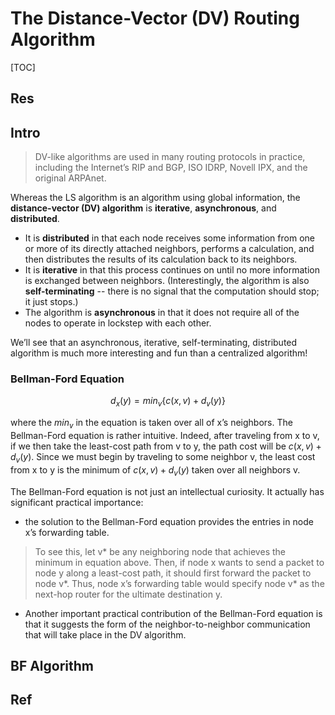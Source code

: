 # The Distance-Vector (DV) Routing Algorithm

[TOC]



## Res


## Intro

> DV-like algorithms are used in many routing protocols in practice, including the Internet’s RIP and BGP, ISO IDRP, Novell IPX, and the original ARPAnet.


Whereas the LS algorithm is an algorithm using global information, the **distance-vector (DV) algorithm** is **iterative**, **asynchronous**, and **distributed**. 
- It is **distributed** in that each node receives some information from one or more of its directly attached neighbors, performs a calculation, and then distributes the results of its calculation back to its neighbors. 
- It is **iterative** in that this process continues on until no more information is exchanged between neighbors. (Interestingly, the algorithm is also **self-terminating** -- there is no signal that the computation should stop; it just stops.) 
- The algorithm is **asynchronous** in that it does not require all of the nodes to operate in lockstep with each other.

We’ll see that an asynchronous, iterative, self-terminating, distributed algorithm is much more interesting and fun than a centralized algorithm!


### Bellman-Ford Equation
$$d_x(y) = min_v\{c(x, v) + d_v(y)\}$$

where the $min_v$ in the equation is taken over all of x’s neighbors. The Bellman-Ford equation is rather intuitive. Indeed, after traveling from x to v, if we then take the least-cost path from v to y, the path cost will be $c(x, v) + d_v(y)$. Since we must begin by traveling to some neighbor v, the least cost from x to y is the minimum of $c(x, v) + d_v(y)$ taken over all neighbors v.

The Bellman-Ford equation is not just an intellectual curiosity. It actually has significant practical importance: 

- the solution to the Bellman-Ford equation provides the entries in node x’s forwarding table. 

> To see this, let v* be any neighboring node that achieves the minimum in equation above. Then, if node x wants to send a packet to node y along a least-cost path, it should first forward the packet to node v*. Thus, node x’s forwarding table would specify node v* as the next-hop router for the ultimate destination y. 

- Another important practical contribution of the Bellman-Ford equation is that it suggests the form of the neighbor-to-neighbor communication that will take place in the DV algorithm.




## BF Algorithm




## Ref


